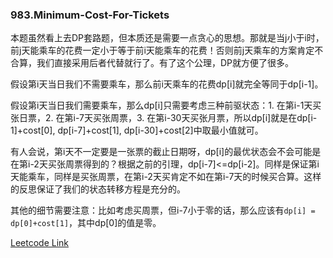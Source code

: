 ### 983.Minimum-Cost-For-Tickets

本题虽然看上去DP套路题，但本质还是需要一点贪心的思想。那就是当j小于i时，前j天能乘车的花费一定小于等于前i天能乘车的花费！否则前j天乘车的方案肯定不合算，我们直接采用后者代替就行了。有了这个公理，DP就方便了很多。

假设第i天当日我们不需要乘车，那么前i天乘车的花费dp[i]就完全等同于dp[i-1]。

假设第i天当日我们需要乘车，那么dp[i]只需要考虑三种前驱状态：1. 在第i-1天买张日票，2. 在第i-7天买张周票，3. 在第i-30天买张月票，所以dp[i]就是在dp[i-1]+cost[0], dp[i-7]+cost[1], dp[i-30]+cost[2]中取最小值就可。

有人会说，第i天不一定要是一张票的截止日期呀，dp[i]的最优状态会不会可能是在第i-2天买张周票得到的？根据之前的引理，dp[i-7]<=dp[i-2]。同样是保证第i天能乘车，同样是买张周票，在第i-2天买肯定不如在第i-7天的时候买合算。这样的反思保证了我们的状态转移方程是充分的。

其他的细节需要注意：比如考虑买周票，但i-7小于零的话，那么应该有```dp[i] = dp[0]+cost[1]```，其中dp[0]的值是零。


[Leetcode Link](https://leetcode.com/problems/minimum-cost-for-tickets)
